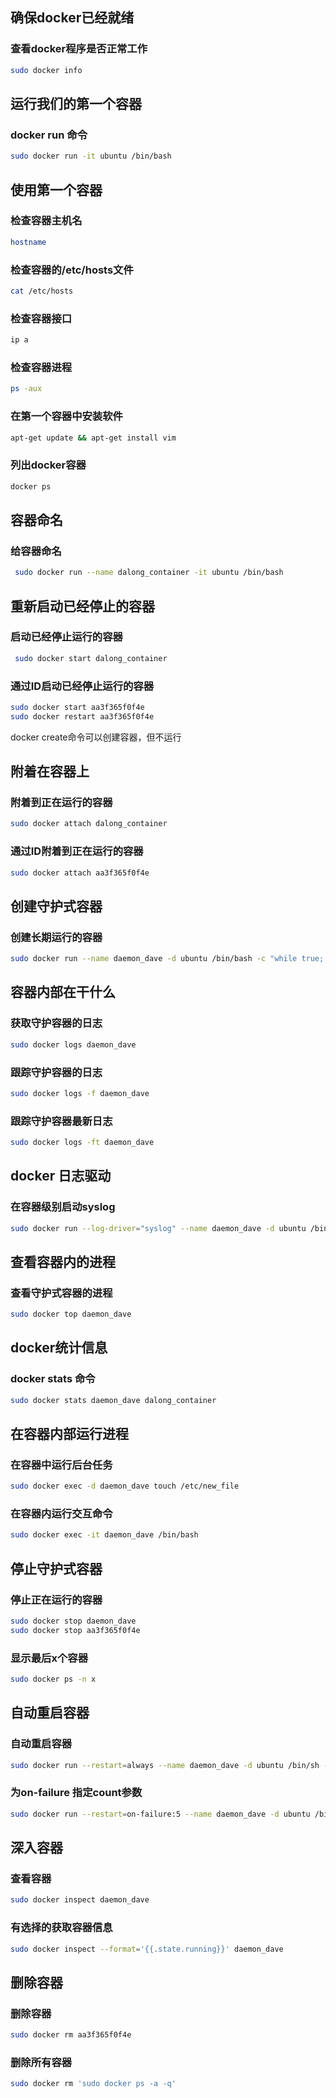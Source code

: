 ## 确保docker已经就绪

### 查看docker程序是否正常工作

```bash
sudo docker info
```

## 运行我们的第一个容器

### docker run 命令

```bash
sudo docker run -it ubuntu /bin/bash
```

## 使用第一个容器

### 检查容器主机名

```bash
hostname
```

### 检查容器的/etc/hosts文件

```bash
cat /etc/hosts
```

### 检查容器接口

```bash
ip a
```

### 检查容器进程

```bash
ps -aux
```

### 在第一个容器中安装软件

```bash
apt-get update && apt-get install vim
```

### 列出docker容器

```bash
docker ps
```

## 容器命名

### 给容器命名 

```bash
 sudo docker run --name dalong_container -it ubuntu /bin/bash
```

## 重新启动已经停止的容器

### 启动已经停止运行的容器

```bash
 sudo docker start dalong_container
```

### 通过ID启动已经停止运行的容器

```bash
sudo docker start aa3f365f0f4e
sudo docker restart aa3f365f0f4e
```
docker create命令可以创建容器，但不运行

## 附着在容器上

### 附着到正在运行的容器 

```bash
sudo docker attach dalong_container
```

### 通过ID附着到正在运行的容器

```bash
sudo docker attach aa3f365f0f4e
```

## 创建守护式容器

### 创建长期运行的容器

```bash
sudo docker run --name daemon_dave -d ubuntu /bin/bash -c "while true; do echo hello world; sleep 1; done"
```

## 容器内部在干什么

### 获取守护容器的日志

```bash
sudo docker logs daemon_dave
```

### 跟踪守护容器的日志

```bash
sudo docker logs -f daemon_dave
```

### 跟踪守护容器最新日志

```bash
sudo docker logs -ft daemon_dave
```

## docker 日志驱动

### 在容器级别启动syslog

```bash
sudo docker run --log-driver="syslog" --name daemon_dave -d ubuntu /bin/bash -c "while true; do echo hello world; sleep 1; done"
```

## 查看容器内的进程

### 查看守护式容器的进程

```bash
sudo docker top daemon_dave
```

## docker统计信息

### docker stats 命令

```bash
sudo docker stats daemon_dave dalong_container
```

## 在容器内部运行进程

### 在容器中运行后台任务

```bash
sudo docker exec -d daemon_dave touch /etc/new_file
```

### 在容器内运行交互命令

```bash
sudo docker exec -it daemon_dave /bin/bash
```

## 停止守护式容器

### 停止正在运行的容器

```bash
sudo docker stop daemon_dave
sudo docker stop aa3f365f0f4e
```

### 显示最后x个容器

```bash
sudo docker ps -n x
```

## 自动重启容器

### 自动重启容器

```bash
sudo docker run --restart=always --name daemon_dave -d ubuntu /bin/sh -c "while true; do echo hello world; sleep 1; done"
```

### 为on-failure 指定count参数

```bash
sudo docker run --restart=on-failure:5 --name daemon_dave -d ubuntu /bin/sh -c "while true; do echo hello world; sleep 1; done"
```

## 深入容器

### 查看容器

```bash
sudo docker inspect daemon_dave
```

### 有选择的获取容器信息

```bash
sudo docker inspect --format='{{.state.running}}' daemon_dave
```

## 删除容器

### 删除容器

```bash
sudo docker rm aa3f365f0f4e
```

### 删除所有容器

```bash
sudo docker rm 'sudo docker ps -a -q'
```


